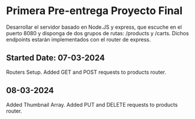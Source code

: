 # Primera Pre-entrega Proyecto Final

Desarrollar el servidor basado en Node.JS y express, que escuche en el puerto 8080 y disponga de dos grupos de rutas: /products y /carts. Dichos endpoints estarán implementados con el router de express.

## Started Date: 07-03-2024

Routers Setup.
Added GET and POST requests to products router.

## 08-03-2024

Added Thumbnail Array.
Added PUT and DELETE requests to products router.